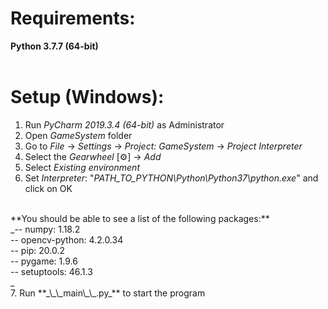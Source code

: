 # **Requirements:**<br>
**Python 3.7.7 (64-bit)**<br>
<br>
# **Setup (Windows):**<br>
1. Run _PyCharm 2019.3.4 (64-bit)_ as Administrator<br>
2. Open _GameSystem_ folder<br>
3. Go to _File_ → _Settings_ → _Project: GameSystem_ → _Project Interpreter_<br>
4. Select the _Gearwheel_ [⚙] → _Add_<br>
5. Select _Existing environment_<br>
6. Set _Interpreter_: "_PATH_TO_PYTHON\Python\Python37\python.exe_" and click on OK<br>
<br>
**You should be able to see a list of the following packages:**<br>
_-- numpy: 1.18.2<br>
-- opencv-python: 4.2.0.34<br>
-- pip: 20.0.2<br>
-- pygame: 1.9.6<br>
-- setuptools: 46.1.3<br>_
<br>
7. Run **_\_\_main\_\_.py_** to start the program<br>



